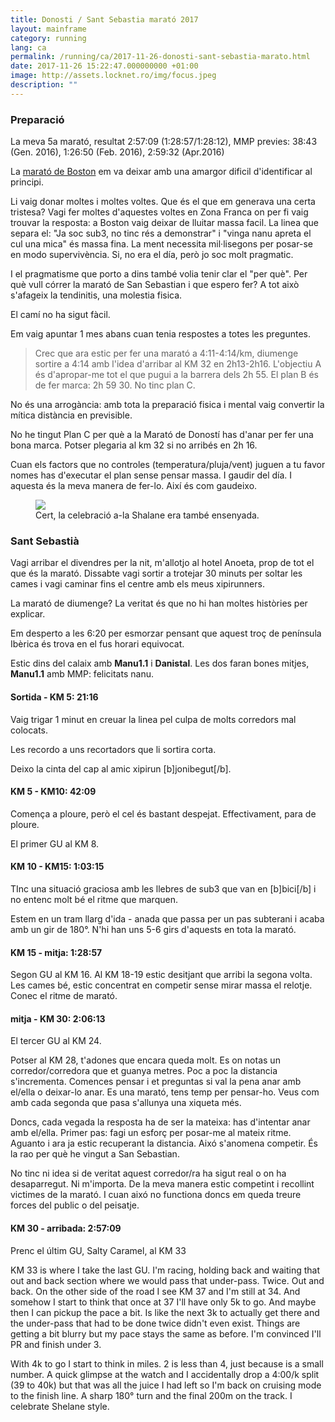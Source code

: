 ```yaml
---
title: Donosti / Sant Sebastia marató 2017
layout: mainframe
category: running
lang: ca
permalink: /running/ca/2017-11-26-donosti-sant-sebastia-marato.html
date: 2017-11-26 15:22:47.000000000 +01:00
image: http://assets.locknet.ro/img/focus.jpeg
description: ""
---
```


### Preparació

La meva 5a marató, resultat 2:57:09 (1:28:57/1:28:12), MMP previes: 38:43 (Gen. 2016), 1:26:50 (Feb. 2016), 2:59:32 (Apr.2016)

La [marató de Boston](http://locknet.ro/running/ca/2017-04-17-boston-marathon.html) em va deixar amb una amargor dificil d'identificar al principi.

Li vaig donar moltes i moltes voltes. Que és el que em generava una certa tristesa? Vagi fer moltes d'aquestes voltes en Zona Franca on per fi vaig trouvar la resposta: a Boston vaig deixar de lluitar massa facil. La linea que separa el: "Ja soc sub3, no tinc rés a demonstrar" i "vinga nanu apreta el cul una mica" és massa fina. La ment necessita mil·lisegons per posar-se en modo supervivència. Si, no era el día, però jo soc molt pragmatic.

I el pragmatisme que porto a dins també volia tenir clar el "per què". Per què vull córrer la marató de San Sebastian i que espero fer? A tot això s'afageix la tendinitis, una molestia fisica.

El camí no ha sigut fàcil.

Em vaig apuntar 1 mes abans cuan tenia respostes a totes les preguntes.

<blockquote class="plain">
Crec que ara estic per fer una marató a 4:11-4:14/km, diumenge sortire a 4:14 amb l'idea d'arribar al KM 32 en 2h13-2h16. L'objectiu A és d'apropar-me tot el que pugui a la barrera dels 2h 55. El plan B és de fer marca: 2h 59 30. No tinc plan C.
</blockquote>

No és una arrogància: amb tota la preparació fisica i mental vaig convertir la mítica distància en previsible.

No he tingut Plan C per què a la Marató de Doností has d'anar per fer una bona marca. Potser plegaria al km 32 si no arribés en 2h 16.

Cuan els factors que no controles (temperatura/pluja/vent) juguen a tu favor nomes has d'executar el plan sense pensar massa. I gaudir del día. I aquesta és la meva manera de fer-lo. Així és com gaudeixo.

<figure>
  <div class="video-container">
    <img src="https://media.giphy.com/media/3o6fJeVf8RjB2Zhs3e/giphy.gif"/>
  </div>
  <figcaption>
    Cert, la celebració a-la Shalane era també ensenyada.
  </figcaption>
</figure>

### Sant Sebastià

Vagi arribar el divendres per la nit, m'allotjo al hotel Anoeta, prop de tot el que és la marató. Dissabte vagi sortir a trotejar 30 minuts per soltar les cames i vagi caminar fins el centre amb els meus xipirunners.

La marató de diumenge? La veritat és que no hi han moltes històries per explicar.

Em desperto a les 6:20 per esmorzar pensant que aquest troç de península Ibèrica és trova en el fus horari equivocat.

Estic dins del calaix amb **Manu1.1** i **Danistal**. Les dos faran bones mitjes, **Manu1.1** amb MMP: felicitats nanu.

#### Sortida - KM 5: 21:16
Vaig trigar 1 minut en creuar la linea pel culpa de molts corredors mal colocats.

Les recordo a uns recortadors que li sortira corta.

Deixo la cinta del cap al amic xipirun [b]jonibegut[/b].

#### KM 5 - KM10: 42:09
Comença a ploure, però el cel és bastant despejat. Effectivament, para de ploure.

El primer GU al KM 8.

#### KM 10 - KM15: 1:03:15
TInc una situació graciosa amb les llebres de sub3 que van en [b]bici[/b] i no entenc molt bé el ritme que marquen.

Estem en un tram llarg d'ida - anada que passa per un pas subterani i acaba amb un gir de 180°. N'hi han uns 5-6 girs d'aquests en tota la marató.

#### KM 15 - mitja: 1:28:57
Segon GU al KM 16. Al KM 18-19 estic desitjant que arribi la segona volta. Les cames bé, estic concentrat en competir sense mirar massa el relotje. Conec el ritme de marató.

#### mitja - KM 30: 2:06:13
El tercer GU al KM 24.

Potser al KM 28, t'adones que encara queda molt. Es on notas un corredor/corredora que et guanya metres. Poc a poc la distancia s'incrementa. Comences pensar i et preguntas si val la pena anar amb el/ella o deixar-lo anar. Es una marató, tens temp per pensar-ho. Veus com amb cada segonda que pasa s'allunya una xiqueta més.

Doncs, cada vegada la resposta ha de ser la mateixa: has d'intentar anar amb el/ella. Primer pas: fagi un esforç per posar-me al mateix ritme. Aguanto i ara ja estic recuperant la distancia. Aixó s'anomena competir. És la rao per què he vingut a San Sebastian.

No tinc ni idea si de veritat aquest corredor/ra ha sigut real o on ha desaparregut. Ni m'importa. De la meva manera estic competint i recollint victimes de la marató. I cuan aixó no functiona doncs em queda treure forces del public o del peisatje.

#### KM 30 - arribada: 2:57:09
Prenc el últim GU, Salty Caramel, al KM 33 

<aside>

KM 33 is where I take the last GU. I'm racing, holding back and waiting that out and back section where we would pass that under-pass. Twice. Out and back. On the other side of the road I see KM 37 and I'm still at 34. And somehow I start to think that once at 37 I'll have only 5k to go. And maybe then I can pickup the pace a bit. Is like the next 3k to actually get there and the under-pass that had to be done twice didn't even exist. Things are getting a bit blurry but my pace stays the same as before. I'm convinced I'll PR and finish under 3.

With 4k to go I start to think in miles. 2 is less than 4, just because is a small number. A quick glimpse at the watch and I accidentally drop a 4:00/k split (39 to 40k) but that was all the juice I had left so I'm back on cruising mode to the finish line. A sharp 180° turn and the final 200m on the track. I celebrate Shelane style.
</aside>

